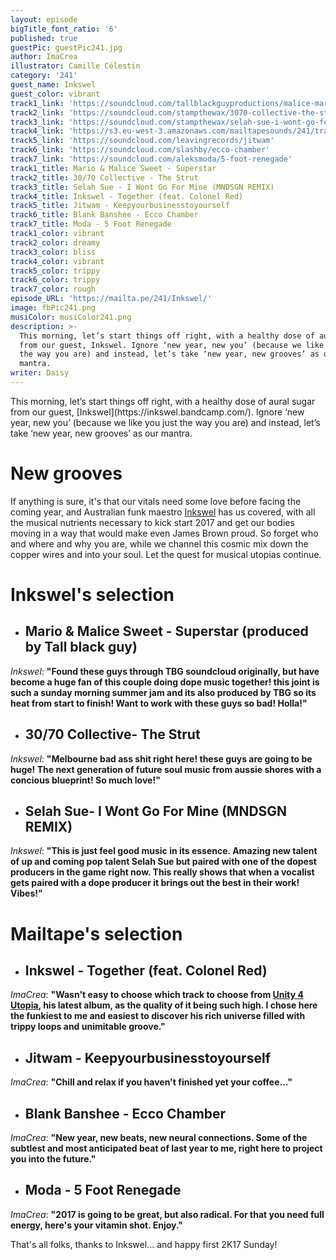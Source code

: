 ```yaml
---
layout: episode
bigTitle_font_ratio: '6'
published: true
guestPic: guestPic241.jpg
author: ImaCrea
illustrator: Camille Célestin
category: '241'
guest_name: Inkswel
guest_color: vibrant
track1_link: 'https://soundcloud.com/tallblackguyproductions/malice-mario-sweet-superstarprod-by-tall-black-guy'
track2_link: 'https://soundcloud.com/stampthewax/3070-collective-the-strut'
track3_link: 'https://soundcloud.com/stampthewax/selah-sue-i-wont-go-for-more-mndsgn-remix-stw-premiere'
track4_link: 'https://s3.eu-west-3.amazonaws.com/mailtapesounds/241/track4.mp3'
track5_link: 'https://soundcloud.com/leavingrecords/jitwam'
track6_link: 'https://soundcloud.com/slashby/ecco-chamber'
track7_link: 'https://soundcloud.com/aleksmoda/5-foot-renegade'
track1_title: Mario & Malice Sweet - Superstar
track2_title: 30/70 Collective - The Strut
track3_title: Selah Sue - I Wont Go For Mine (MNDSGN REMIX)
track4_title: Inkswel - Together (feat. Colonel Red)
track5_title: Jitwam - Keepyourbusinesstoyourself
track6_title: Blank Banshee - Ecco Chamber
track7_title: Moda - 5 Foot Renegade
track1_color: vibrant
track2_color: dreamy
track3_color: bliss
track4_color: vibrant
track5_color: trippy
track6_color: trippy
track7_color: rough
episode_URL: 'https://mailta.pe/241/Inkswel/'
image: fbPic241.png
musiColor: musiColor241.png
description: >-
  This morning, let’s start things off right, with a healthy dose of aural sugar
  from our guest, Inkswel. Ignore ‘new year, new you’ (because we like you just
  the way you are) and instead, let’s take ‘new year, new grooves’ as our
  mantra.
writer: Daisy
---
```

<p id="introduction">This morning, let’s start things off right, with a healthy dose of aural sugar from our guest, [Inkswel](https://inkswel.bandcamp.com/). Ignore ‘new year, new you’ (because we like you just the way you are) and instead, let’s take ‘new year, new grooves’ as our mantra.</p>

# New grooves

If anything is sure, it's that our vitals need some love before facing the coming year, and Australian funk maestro [Inkswel](https://inkswel.bandcamp.com/) has us covered, with all the musical nutrients necessary to kick start 2017 and get our bodies moving in a way that would make even James Brown proud. So forget who and where and why you are, while we channel this cosmic mix down the copper wires and into your soul. Let the quest for musical utopias continue.

# Inkswel's selection

+ ## Mario & Malice Sweet - Superstar (produced by Tall black guy)
_Inkswel_: **"**Found these guys through TBG soundcloud originally, but have become a huge fan of this couple doing dope music together! this joint is such a sunday morning summer jam and its also produced by TBG so its heat from start to finish! Want to work with these guys so bad! Holla!**"**

+ ## 30/70 Collective- The Strut
_Inkswel_: **"**Melbourne bad ass shit right here! these guys are going to be huge! The next generation of future soul music from aussie shores with a concious blueprint! So much love!**"**

+ ## Selah Sue- I Wont Go For Mine (MNDSGN REMIX)
_Inkswel_: **"**This is just feel good music in its essence. Amazing new talent of up and coming pop talent Selah Sue but paired with one of the dopest producers in the game right now. This really shows that when a vocalist gets paired with a dope producer it brings out the best in their work! Vibes!**"**

# Mailtape's selection

+ ## Inkswel - Together (feat. Colonel Red)
_ImaCrea_: **"**Wasn't easy to choose which track to choose from [Unity 4 Utopia](https://inkswel.bandcamp.com/album/unity-4-utopia), his latest album, as the quality of it being such high. I chose here the funkiest to me and easiest to discover his rich universe filled with trippy loops and unimitable groove.**"**

+ ## Jitwam - Keepyourbusinesstoyourself
_ImaCrea_: **"**Chill and relax if you haven't finished yet your coffee...**"**

+ ## Blank Banshee - Ecco Chamber
_ImaCrea_: **"**New year, new beats, new neural connections. Some of the subtlest and most anticipated beat of last year to me, right here to project you into the future.**"**

+ ## Moda - 5 Foot Renegade
_ImaCrea_: **"**2017 is going to be great, but also radical. For that you need full energy, here's your vitamin shot. Enjoy.**"**

<p id="outroduction">That's all folks, thanks to Inkswel... and happy first 2K17 Sunday!</p>

